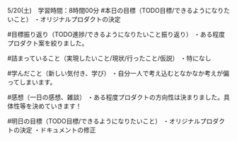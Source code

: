 5/20(土)　学習時間：8時間00分
#本日の目標（TODO目標/できるようになりたいこと）
・オリジナルプロダクトの決定

#目標振り返り（TODO進捗/できるようになりたいこと振り返り）
・ある程度プロダクト案を絞りました。

#詰まっていること（実現したいこと/現状/行ったこと/仮説）
・特になし

#学んだこと（新しい気付き、学び）
・自分一人で考え込むとなかなか考えが偏ってしまいます。

#感想（一日の感想、雑談）
・ある程度プロダクトの方向性は決まりました。具体性等を決めていきます！

#明日の目標（TODO目標/できるようになりたいこと）
・オリジナルプロダクトの決定
・ドキュメントの修正
